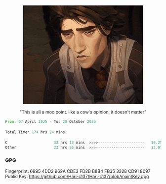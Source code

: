 <p align="center"> <img height="40%" src="https://github.com/Hari-c137/Hari-c137/blob/main/viktor-arcane.gif" /> </p> 
<p align="center"> "This is all a moo point. like a cow's opinion, it doesn't matter" </p>

<!--START_SECTION:waka-->

```rust
From: 07 April 2025 - To: 28 October 2025

Total Time: 174 hrs 24 mins

C                     32 hrs 13 mins  >>>>---------------------   16.25 %
Other                 23 hrs 56 mins  >>>----------------------   12.07 %
```

<!--END_SECTION:waka-->

### GPG <br />
Fingerprint:     6995 4DD2 962A CDE3 FD2B B8B4 FB35 3328 CD91 8097 <br />
Public Key:      https://github.com/Hari-c137/Hari-c137/blob/main/Key.gpg
